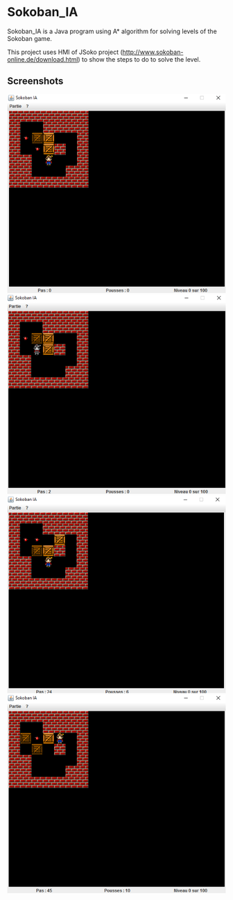 # Sokoban_IA

Sokoban_IA is a Java program using A* algorithm for solving levels of the Sokoban game.

This project uses HMI of JSoko project (http://www.sokoban-online.de/download.html) to show the steps to do to solve the level.

## Screenshots

<img src="/screenshots/1.png" alt="1" />
<img src="/screenshots/2.png" alt="2" />
<img src="/screenshots/3.png" alt="3" />
<img src="/screenshots/4.png" alt="4" />
